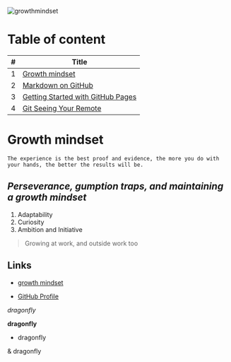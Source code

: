 ![growthmindset](https://miro.medium.com/max/1200/1*TtlqcGNhwGaF0mOfsQJrOg.jpeg)
# Table of content

#|Title
---|-----
1|[Growth mindset](lab02b/Growth-mindset)
2|[Markdown on GitHub](lab02b/Markdown-on-GitHub)
3|[Getting Started with GitHub Pages](lab02b/Getting-Started-with-GitHub-Pages)
4|[Git Seeing Your Remote](lab02b/Git-Seeing-Your-Remote)




# Growth mindset 
` The experience is the best proof and evidence, the more you do with your hands, the better the results will be. `

 ## _Perseverance, gumption traps, and maintaining a **growth mindset**_ 
 1. Adaptability 
 1. Curiosity 
 1. Ambition and Initiative 
 
 >Growing at work, and outside work too 

 ## Links 
 * [growth mindset](https://www.atlassian.com/blog/inside-atlassian/growth-mindset) 

 

 * [GitHub Profile](https://github.com/salehradwan/) 

 *dragonfly*

**dragonfly**
* dragonfly

& dragonfly

